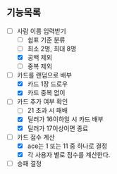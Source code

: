 ## 기능목록
- [ ] 사람 이름 입력받기
  - [ ] 쉼표 기준 분류
  - [ ] 최소 2명, 최대 8명
  - [x] 공백 제외
  - [ ] 중복 제외
- [ ] 카드를 랜덤으로 배부
  - [x] 카드 1장 드로우
  - [x] 카드 중복 없이
- [ ] 카드 추가 여부 확인
  - [ ] 21 초과 시 패배
  - [x] 딜러가 16이하일 시 카드 배부
  - [x] 딜러가 17이상이면 종료
- [ ] 카드 점수 계산
  - [x] ace는 1 또는 11 중 하나로 결정
  - [x] 각 사용자 별로 점수를 계산한다.
- [ ] 승패 결정
